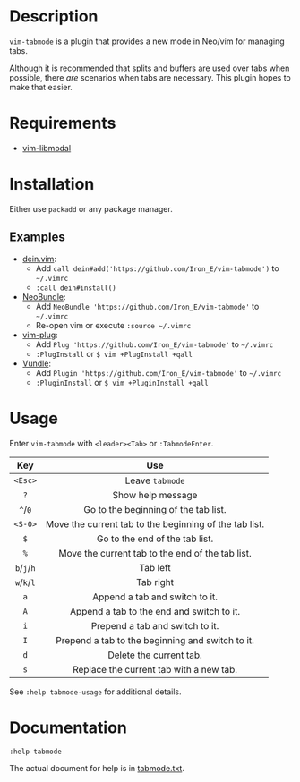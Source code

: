 # Description

`vim-tabmode` is a plugin that provides a new mode in Neo/vim for managing tabs.

Although it is recommended that splits and buffers are used over tabs when possible, there _are_ scenarios when tabs are necessary. This plugin hopes to make that easier.

# Requirements

* [vim-libmodal](https://github.com/Iron-E/vim-libmodal)

# Installation

Either use `packadd` or any package manager.

## Examples

* [dein.vim](https://github.com/Shougo/dein.vim):
	* Add `call dein#add('https://github.com/Iron_E/vim-tabmode')` to `~/.vimrc`
	* `:call dein#install()`
* [NeoBundle](https://github.com/Shougo/neobundle.vim):
	* Add `NeoBundle 'https://github.com/Iron_E/vim-tabmode'` to `~/.vimrc`
	* Re-open vim or execute `:source ~/.vimrc`
* [vim-plug](https://github.com/junegunn/vim-plug):
	* Add `Plug 'https://github.com/Iron_E/vim-tabmode'` to `~/.vimrc`
	* `:PlugInstall` or `$ vim +PlugInstall +qall`
* [Vundle](https://github.com/gmarik/vundle):
	* Add `Plugin 'https://github.com/Iron_E/vim-tabmode'` to `~/.vimrc`
	* `:PluginInstall` or `$ vim +PluginInstall +qall`

# Usage

Enter `vim-tabmode` with `<leader><Tab>` or `:TabmodeEnter`.

| Key         | Use                                                    |
|:-----------:|:------------------------------------------------------:|
| `<Esc>`     | Leave `tabmode`                                        |
| `?`         | Show help message                                      |
| `^`/`0`     | Go to the beginning of the tab list.                   |
| `<S-0>`     | Move the current tab to the beginning of the tab list. |
| `$`         | Go to the end of the tab list.                         |
| `%`         | Move the current tab to the end of the tab list.       |
| `b`/`j`/`h` | Tab left                                               |
| `w`/`k`/`l` | Tab right                                              |
| `a`         | Append a tab and switch to it.                         |
| `A`         | Append a tab to the end and switch to it.              |
| `i`         | Prepend a tab and switch to it.                        |
| `I`         | Prepend a tab to the beginning and switch to it.       |
| `d`         | Delete the current tab.                                |
| `s`         | Replace the current tab with a new tab.                |

See `:help tabmode-usage` for additional details.

# Documentation

```vim
:help tabmode
```

The actual document for help is in [tabmode.txt](doc/win.txt).
